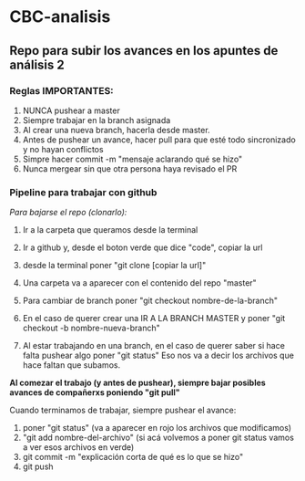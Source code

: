 # CBC-analisis

## Repo para subir los avances en los apuntes de análisis 2

### Reglas IMPORTANTES:

1) NUNCA pushear a master 
2) Siempre trabajar en la branch asignada
3) Al crear una nueva branch, hacerla desde master.
4) Antes de pushear un avance, hacer pull para que esté todo sincronizado y no hayan conflictos
5) Simpre hacer commit -m "mensaje aclarando qué se hizo" 
6) Nunca mergear sin que otra persona haya revisado el PR

### Pipeline para trabajar con github

*Para bajarse el repo (clonarlo):*
1) Ir a la carpeta que queramos desde la terminal
2) Ir a github y, desde el boton verde que dice "code", copiar la url 
3) desde la terminal poner "git clone [copiar la url]"
4) Una carpeta va a aparecer con el contenido del repo "master"


5) Para cambiar de branch poner "git checkout nombre-de-la-branch"
6) En el caso de querer crear una IR A LA BRANCH MASTER y poner "git checkout -b nombre-nueva-branch"
7) Al estar trabajando en una branch, en el caso de querer saber si hace falta pushear algo poner "git status" Eso nos va a decir los archivos que hace faltan que subamos.

**Al comezar el trabajo (y antes de pushear), siempre bajar posibles avances de compañerxs poniendo "git pull"**

Cuando terminamos de trabajar, siempre pushear el avance:
1) poner "git status" (va a aparecer en rojo los archivos que modificamos)
2) "git add nombre-del-archivo"
(si acá volvemos a poner git status vamos a ver esos archivos en verde)
3) git commit -m "explicación corta de qué es lo que se hizo"
4) git push

